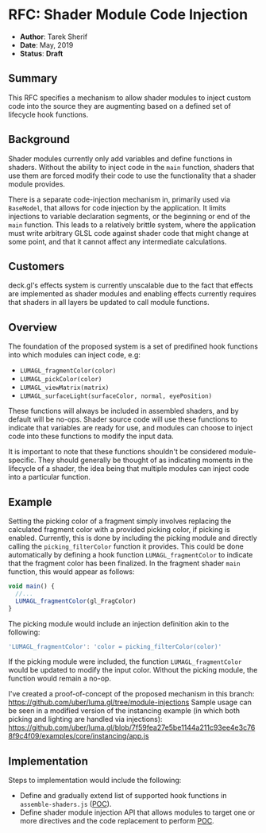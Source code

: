 # RFC: Shader Module Code Injection

* **Author**: Tarek Sherif
* **Date**: May, 2019
* **Status**: **Draft**


## Summary

This RFC specifies a mechanism to allow shader modules to inject custom code into the source they are augmenting based on a defined set of lifecycle hook functions.


## Background

Shader modules currently only add variables and define functions in shaders. Without the ability to inject code in the `main` function, shaders that use them are forced modify their code to use the functionality that a shader module provides.

There is a separate code-injection mechanism in, primarily used via `BaseModel`, that allows for code injection by the application. It limits injections to variable declaration segments, or the beginning or end of the `main` function. This leads to a relatively brittle system, where the application must write arbitrary GLSL code against shader code that might change at some point, and that it cannot affect any intermediate calculations.


## Customers

deck.gl's effects system is currently unscalable due to the fact that effects are implemented as shader modules and enabling effects currently requires that shaders in all layers be updated to call module functions.


## Overview

The foundation of the proposed system is a set of predifined hook functions into which modules can inject code, e.g:
- `LUMAGL_fragmentColor(color)`
- `LUMAGL_pickColor(color)`
- `LUMAGL_viewMatrix(matrix)`
- `LUMAGL_surfaceLight(surfaceColor, normal, eyePosition)`

These functions will always be included in assembled shaders, and by default will be no-ops. Shader source code will use these functions to indicate that variables are ready for use, and modules can choose to inject code into these functions to modify the input data.

It is important to note that these functions shouldn't be considered module-specific. They should generally be thought of as indicating moments in the lifecycle of a shader, the idea being that multiple modules can inject code into a particular function.


## Example

Setting the picking color of a fragment simply involves replacing the calculated fragment color with a provided picking color, if picking is enabled. Currently, this is done by including the picking module and directly calling the `picking_filterColor` function it provides. This could be done automatically by defining a hook function `LUMAGL_fragmentColor` to indicate that the fragment color has been finalized. In the fragment shader `main` function, this would appear as follows:
```js
void main() {
  //...
  LUMAGL_fragmentColor(gl_FragColor)
}
```

The picking module would include an injection definition akin to the following:
```js
'LUMAGL_fragmentColor': 'color = picking_filterColor(color)'
```

If the picking module were included, the function `LUMAGL_fragmentColor` would be updated to modify the input color. Without the picking module, the function would remain a no-op.

I've created a proof-of-concept of the proposed mechanism in this branch: https://github.com/uber/luma.gl/tree/module-injections
Sample usage can be seen in a modified version of the instancing example (in which both picking and lighting are handled via injections): https://github.com/uber/luma.gl/blob/7f59fea27e5be1144a211c93ee4e3c768f9c4f09/examples/core/instancing/app.js

## Implementation

Steps to implementation would include the following:
- Define and gradually extend list of supported hook functions in `assemble-shaders.js` ([POC](https://github.com/uber/luma.gl/blob/7f59fea27e5be1144a211c93ee4e3c768f9c4f09/modules/shadertools/src/lib/assemble-shaders.js#L12-L19)).
- Define shader module injection API that allows modules to target one or more directives and the code replacement to perform [POC](https://github.com/uber/luma.gl/blob/7f59fea27e5be1144a211c93ee4e3c768f9c4f09/modules/shadertools/src/lib/assemble-shaders.js#L12-L19).

